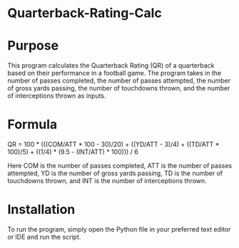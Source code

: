 # Quarterback-Rating-Calc
# Purpose
This program calculates the Quarterback Rating (QR) of a quarterback based on their performance in a football game. The program takes in the number of passes completed, the number of passes attempted, the number of gross yards passing, the number of touchdowns thrown, and the number of interceptions thrown as inputs. 
# Formula
QR = 100 * (((COM/ATT * 100 - 30)/20) + ((YD/ATT - 3)/4) + ((TD/ATT * 100)/5) + ((1/4) * (9.5 - (INT/ATT) * 100))) / 6

Here COM is the number of passes completed, ATT is the number of passes attempted, YD is the number of gross yards passing, TD is the number of touchdowns thrown, and INT is the number of interceptions thrown.
# Installation
To run the program, simply open the Python file in your preferred text editor or IDE and run the script.
